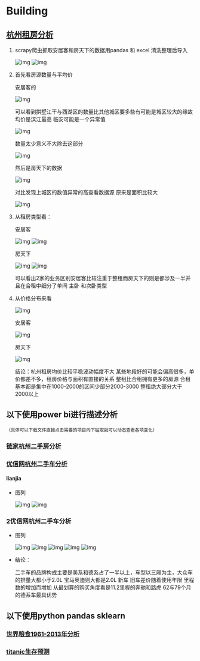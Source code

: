 # Building

## [杭州租房分析](#杭州租房分析)

1. scrapy爬虫抓取安居客和房天下的数据用pandas 和   excel 清洗整理后导入

    ![img](.//img//fang1.png)
    ![img](.//img//fang2.png)

2. 首先看房源数量与平均价

    安居客的

    ![img](.//img//fang3.png)

    可以看到拱墅江干与西湖区的数量比其他城区要多些有可能是城区较大的缘故 均价是滨江最高 临安可能是一个异常值

    ![img](.//img//fang4.png)

    数量太少意义不大除去这部分

    ![img](.//img//fang5.png)

    然后是房天下的数据

    ![img](.//img//fang6.png)

    对比发现上城区的数值异常的高查看数据源 原来是面积比较大

    ![img](.//img//fang7.png)

3. 从租房类型看：

    安居客

    ![img](.//img//fang8.png)
    ![img](.//img//fang11.png)

    房天下

    ![img](.//img//fang9.png)
    ![img](.//img//fang12.png)

    可以看出2家的业务区别安居客比较注重于整租而房天下的则是都涉及一半并且在合租中细分了单间 主卧 和次卧类型

4. 从价格分布来看

    ![img](.//img//fang10.png)

    安居客

    ![img](.//img//fang13.png)

    房天下

    ![img](.//img//fang14.png)

    结论：杭州租房均价比较平稳波动幅度不大 某些地段好的可能会偏高很多，单价都差不多，租房价格与面积有直接的关系
    整租比合租拥有更多的房源
    合租基本都是集中在1000-2000的区间少部分2000-3000
    整租绝大部分大于2000以上

## 以下使用power bi进行描述分析

    （具体可以下载文件直接点击需要的项目向下钻取就可以动态查看各项变化）

### [链家杭州二手房分析](#lianjia)

### [优信网杭州二手车分析](#2优信网杭州二手车分析)

#### lianjia

+ 图列

    ![img](.//img//h1.png)
    ![img](.//img//h3.png)

### 2优信网杭州二手车分析

+ 图列

    ![img](.//img//car1.png)
    ![img](.//img//car5.png)
    ![img](.//img//car9.png)
    ![img](.//img//car12.png)
    ![img](.//img//car13.png)

+ 结论：

    二手车的品牌构成主要是美系和德系占了一半以上，车型以三厢为主，大众车的排量大都小于2.0L 宝马奥迪则大都是2.0L
    新车 旧车差价随着使用年限 里程数的增加而增加
    从最划算的购买角度看是11.2里程的奔驰和路虎 62与79个月的德系车最具优势

## 以下使用python pandas sklearn

### [世界粮食1961-2013年分析](http://nbviewer.jupyter.org/github/Se9t/datasci/blob/master/datasci/fao_aly.ipynb)

### [titanic生存预测](http://nbviewer.jupyter.org/github/Se9t/datasci/blob/master/datasci/titanic_pre.ipynb)
